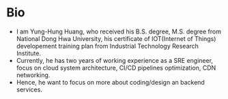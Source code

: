# Bio

* I am Yung-Hung Huang, who received his B.S. degree, M.S. degree from National Dong Hwa University, his certificate of IOT(Internet of Things) developement training plan from Industrial Technology Research Institute.
* Currently, he has two years of working experience as a SRE engineer, focus on cloud system architecture, CI/CD pipelines optimization, CDN networking.
* Hence, he want to focus on more about coding/design an backend services.